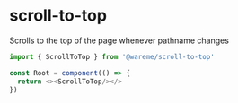 # scroll-to-top

Scrolls to the top of the page whenever pathname changes

```js
import { ScrollToTop } from '@wareme/scroll-to-top'

const Root = component(() => {
  return <><ScrollToTop/></>
})
```